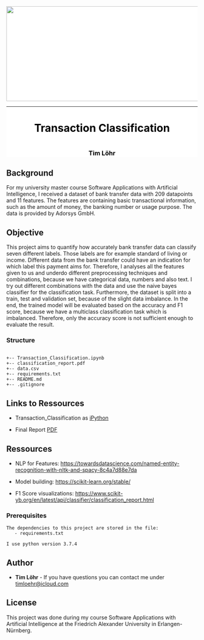  <div style="background-color:white">
  <div align="center">
    <img src="https://www.fau.de/wp-content/themes/FAU-Einrichtungen/img/logos/fau-logo-240x65.svg" width="700" height="250">
    <hr>
    <h1 style="color:black">Transaction Classification<h1>
    <h3 style="color:black">Tim Löhr<h3>
  </div>
</div>    

## Background
For my university master course Software Applications with Artificial Intelligence, I received a dataset of bank transfer data with 209 datapoints and 11 features. The features are containing basic transactional information, such as the amount of money, the banking number or usage purpose. The data is provided by Adorsys GmbH.

## Objective
This project aims to quantify how accurately bank transfer data can classify seven different labels. Those labels are for example standard of living or income. Different data from the bank transfer could have an indication for which label this payment aims for. Therefore, I analyses all the features given to us and underdo different preprocessing techniques and combinations, because we have categorical data, numbers and also text.
I try out different combinations with the data and use the naive bayes classifier for the classification task. Furthermore, the dataset is split into a train, test and validation set, because of the slight data imbalance.
In the end, the trained model will be evaluated based on the accuracy and F1 score, because we have a multiclass classification task which is imbalanced. Therefore, only the accuracy score is not sufficient enough to evaluate the result.

### Structure

```

+-- Transaction_Classification.ipynb  
+-- classification_report.pdf            
+-- data.csv                         
+-- requirements.txt                    
+-- README.md
+-- .gitignore              

```
## Links to Ressources

- Transaction_Classification as [iPython](https://github.com/Mavengence/SAKI_Homework_1/blob/master/Transaction_Classification.ipynb)

- Final Report [PDF](https://github.com/Mavengence/SAKI_Homework_1/blob/master/classification_report.pdf)

## Ressources

- NLP for Features: https://towardsdatascience.com/named-entity-recognition-with-nltk-and-spacy-8c4a7d88e7da

- Model building: https://scikit-learn.org/stable/

- F1 Score visualizations: https://www.scikit-yb.org/en/latest/api/classifier/classification_report.html

### Prerequisites

```
The dependencies to this project are stored in the file:
   - requirements.txt

I use python version 3.7.4
```

## Author

* **Tim Löhr** - If you have questions you can contact me under timloehr@icloud.com

## License

This project was done during my course Software Applications with Artificial Intelligence at the Friedrich Alexander University in Erlangen-Nürnberg.
